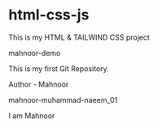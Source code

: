 # html-css-js
This is my HTML &amp; TAILWIND CSS project

mahnoor-demo

This is my first Git Repository.

Author - Mahnoor

mahnoor-muhammad-naeem_01

I am Mahnoor

